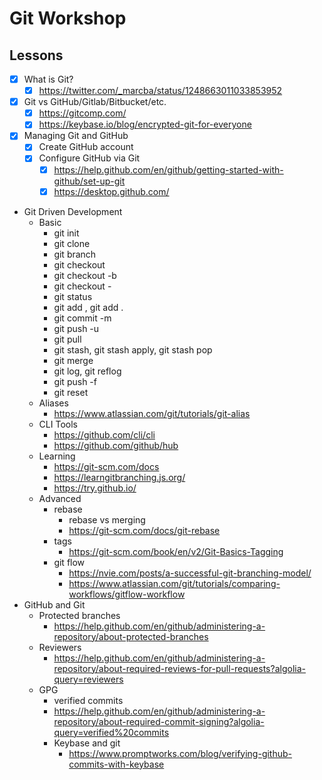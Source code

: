 # Git Workshop

## Lessons

- [x] What is Git?
  - [x] https://twitter.com/_marcba/status/1248663011033853952
- [x] Git vs GitHub/Gitlab/Bitbucket/etc.
  - [x] https://gitcomp.com/
  - [x] https://keybase.io/blog/encrypted-git-for-everyone
- [x] Managing Git and GitHub
  - [x] Create GitHub account
  - [x] Configure GitHub via Git
    - [x] https://help.github.com/en/github/getting-started-with-github/set-up-git
    - [x] https://desktop.github.com/
- Git Driven Development
  - Basic
    - git init
    - git clone
    - git branch
    - git checkout <branch>
    - git checkout -b <name>
    - git checkout -
    - git status
    - git add <filename>, git add .
    - git commit -m
    - git push -u <remote> <branch>
    - git pull
    - git stash, git stash apply, git stash pop
    - git merge
    - git log, git reflog
    - git push -f
    - git reset
  - Aliases
    - https://www.atlassian.com/git/tutorials/git-alias
  - CLI Tools
    - https://github.com/cli/cli
    - https://github.com/github/hub
  - Learning
    - https://git-scm.com/docs
    - https://learngitbranching.js.org/
    - https://try.github.io/
  - Advanced
    - rebase
      - rebase vs merging
      - https://git-scm.com/docs/git-rebase
    - tags
      - https://git-scm.com/book/en/v2/Git-Basics-Tagging
    - git flow
      - https://nvie.com/posts/a-successful-git-branching-model/
      - https://www.atlassian.com/git/tutorials/comparing-workflows/gitflow-workflow
- GitHub and Git
  - Protected branches
    - https://help.github.com/en/github/administering-a-repository/about-protected-branches
  - Reviewers
    - https://help.github.com/en/github/administering-a-repository/about-required-reviews-for-pull-requests?algolia-query=reviewers
  - GPG
    - verified commits
    - https://help.github.com/en/github/administering-a-repository/about-required-commit-signing?algolia-query=verified%20commits
    - Keybase and git
      - https://www.promptworks.com/blog/verifying-github-commits-with-keybase
